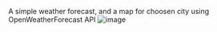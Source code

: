 A simple weather forecast, and a map for choosen city using OpenWeatherForecast API
![image](https://user-images.githubusercontent.com/104637239/167723059-e25bf157-dd62-4c55-80c7-2dff5c5177b9.png)
